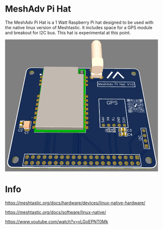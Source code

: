 # MeshAdv Pi Hat

The MeshAdv Pi Hat is a 1 Watt Raspberry Pi hat designed to be used with the native linux version of Meshtastic. It includes space for a GPS module and breakout for I2C bus. This hat is experimental at this point.

![https://github.comMeshAdv Pi Hat/V1.0/Photos/3D Top.png)](https://github.com/chrismyers2000/MeshAdv-Pi-Hat/blob/1d82f4dafd93307692735a5ef372ae239494b988/V1.0/Photos/3D%20Top.png)

# Info
https://meshtastic.org/docs/hardware/devices/linux-native-hardware/

https://meshtastic.org/docs/software/linux-native/

https://www.youtube.com/watch?v=vLGoEPNT0Mk
